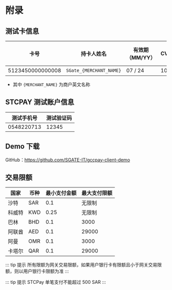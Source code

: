 # 附录

## 测试卡信息

| 卡号             | 持卡人姓名              | 有效期（MM/YY） | CVV | 是否支持3DS |
| ---------------- | ----------------------- | --------------- | --- | ----------- |
| 5123450000000008 | `SGate_{MERCHANT_NAME}` | 07 / 24         | 100 | 是          |

- 其中 `{MERCHANT_NAME}` 为商户英文名称

## STCPAY 测试账户信息

| 测试手机号 | 测试验证码 |
| ---------- | ---------- |
| 0548220713 | 12345      |

## Demo 下载

GitHub：https://github.com/SGATE-IT/gccpay-client-demo

## 交易限额

| **国家** | **币种** | **最小支付金额** | **最大支付限额** |
| -------- | -------- | ---------------- | ---------------- |
| 沙特     | SAR      | 0.1              | 无限制           |
| 科威特   | KWD      | 0.25             | 无限制           |
| 巴林     | BHD      | 0.1              | 3000             |
| 阿联酋   | AED      | 0.1              | 29000            |
| 阿曼     | OMR      | 0.1              | 3000             |
| 卡塔尔   | QAR      | 0.1              | 29000            |

::: tip 提示
所有限额为网关交易限额，如果用户银行卡有限额且小于网关交易限额，则以用户银行卡限额为准
:::

::: tip 提示
STCPay 单笔支付不能超过 500 SAR
:::